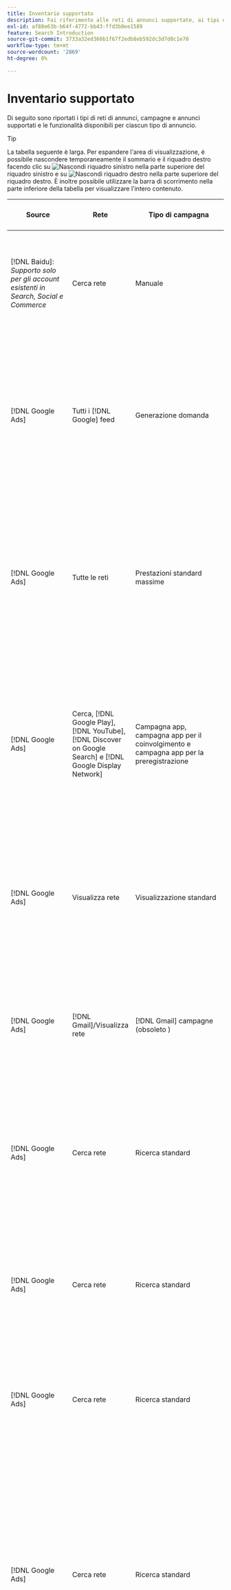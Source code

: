 ```yaml
---
title: Inventario supportato
description: Fai riferimento alle reti di annunci supportate, ai tipi di campagne e ai tipi di annunci.
exl-id: af88e63b-b64f-4772-bb43-ffd3b0ee1589
feature: Search Introduction
source-git-commit: 3733a32ed360b1f67f2edb8eb592dc3d7d8c1e70
workflow-type: tm+mt
source-wordcount: '2869'
ht-degree: 0%

---
```


# Inventario supportato

Di seguito sono riportati i tipi di reti di annunci, campagne e annunci supportati e le funzionalità disponibili per ciascun tipo di annuncio.

>[!TIP]
>
>La tabella seguente è larga. Per espandere l&#39;area di visualizzazione, è possibile nascondere temporaneamente il sommario e il riquadro destro facendo clic su ![Nascondi riquadro sinistro](/help/dsp/assets/hide-left-pane.png "Nascondi riquadro sinistro") nella parte superiore del riquadro sinistro e su ![Nascondi riquadro destro](/help/dsp/assets/hide-right-pane.png "Nascondi riquadro destro") nella parte superiore del riquadro destro. È inoltre possibile utilizzare la barra di scorrimento nella parte inferiore della tabella per visualizzare l&#39;intero contenuto.

| Source | Rete | Tipo di campagna | Tipo di annuncio | Sincronizza e visualizza | Crea/Modifica | Traccia[^1] | Ottimizza[^2] | Report | Supporto Adobe Analytics[^3] |
|----|----|----|----|----|----|----|----|----|----|
| [!DNL Baidu]: *Supporto solo per gli account esistenti in Search, Social e Commerce* | Cerca rete | Manuale | Annuncio testuale | Sincronizzazione automatica tramite API | Crea/modifica tramite [visualizzazioni di gestione campagne](/help/search-social-commerce/campaign-management/campaigns/campaign-management-options.md) e [bulksheet](/help/search-social-commerce/campaign-management/bulksheets/bulksheet-about.md) | Sì | Campagne con strategia di offerta CPC manuale | Dati a livello di annuncio | [!DNL Analytics] dati per ricerca, social e Commerce<br><br>Dati a livello di annuncio da Search, Social e Commerce a | [!DNL Analytics] |
| [!DNL Google Ads] | Tutti i [!DNL Google] feed | Generazione domanda | Annuncio carosello Gen domanda (annuncio multi-immagine)<br><br>Annuncio immagine Gen domanda<br><br>Annuncio prodotto Gen domanda<br><br>Annuncio video Gen domanda | Sincronizzazione automatica tramite API | Nessuna opzione di creazione/modifica | Sì | Solo annunci carosello e immagine; solo portfolio ibridi<br><br>Le offerte e i target della strategia di offerta vengono impostati a livello di campagna, insieme ai budget della campagna, in base al tipo di ottimizzazione. | Dati a livello di annuncio | Dati a livello di annuncio per Search, Social e Commerce [utilizzando il codice di tracciamento AMO ID aggiornato](/help/integrations/analytics/ids.md#amo-id-formats) [^4]<br><br>Dati a livello di annuncio da Search, Social e Commerce a | [!DNL Analytics] |
| [!DNL Google Ads] | Tutte le reti | Prestazioni standard massime | Tutti i tipi di annunci | Sincronizzazione automatica tramite API | Crea/modifica la campagna e carica le risorse nelle impostazioni della campagna in [!UICONTROL Campaigns] > [!UICONTROL Campaigns]<br><br>Sono disponibili solo le impostazioni richieste. Per le impostazioni facoltative e i gruppi di voci, accedi all&#39;editor [!DNL [!DNL Google Ads] Ads]. | Sì | Nei portfolio ibridi solo<br><br>Gli obiettivi della strategia di offerta sono impostati a livello di campagna, insieme ai budget della campagna. | Dati a livello di campagna<br><br>I dati per i gruppi di inserzioni non sono disponibili e la rete di annunci non fornisce dati a livello di annuncio. | [!DNL Analytics] dati per cercare, social e Commerce<br><br>Dati a livello di campagna da Search, Social e Commerce ad Analytics. Richiede il [codice di tracciamento AMO ID](/help/integrations/analytics/ids.md#amo-id-formats) aggiornato. |
| [!DNL Google Ads] | Cerca, [!DNL Google Play], [!DNL YouTube], [!DNL Discover on Google Search] e [!DNL Google Display Network] | Campagna app, campagna app per il coinvolgimento e campagna app per la preregistrazione | Annunci di app, annunci di coinvolgimento app e annunci di preregistrazione app | Sincronizzazione automatica tramite API | — | Sì, quando aggiungi manualmente i tag di tracciamento dei clic ai modelli di tracciamento all’interno della rete di annunci | — | Dati a livello di annuncio da [!DNL Analytics] a metriche standard di Search, Social e Commerce<br><br> a livello di annuncio (ma non conversioni tracciate da Google Ads per annunci di installazione app) da Search, Social e Commerce ad Analytics. |
| [!DNL Google Ads] | Visualizza rete | Visualizzazione standard | Annuncio immagine | Sincronizzazione automatica tramite API | Modifica URL e stato utilizzando solo [bulksheet](/help/search-social-commerce/campaign-management/bulksheets/bulksheet-about.md) | Sì, quando aggiungi manualmente i tag di tracciamento dei clic ai modelli di tracciamento all’interno della rete di annunci | — | Dati a livello di annuncio, ma nessun dato view-through | [!DNL Analytics] dati per ricerca, social e Commerce<br><br>Dati a livello di annuncio da Search, Social e Commerce ad Analytics, ma nessun dato view-through |
| [!DNL Google Ads] | [!DNL Gmail]/Visualizza rete | [!DNL Gmail] campagne (obsoleto ) | [!DNL Gmail] annuncio | Nessuna sincronizzazione | Nessuna opzione di creazione/modifica | — | — | Solo dati a livello di campagna legacy | Dati Analytics legacy per ricerca, social e Commerce<br><br>Dati legacy a livello di campagna da ricerca, social e Commerce a | [!DNL Analytics] |
| [!DNL Google Ads] | Cerca rete | Ricerca standard | Annuncio per sola chiamata | Sincronizzazione automatica tramite API | Crea/modifica tramite [visualizzazioni di gestione campagne](/help/search-social-commerce/campaign-management/campaigns/campaign-management-options.md) | Sì, utilizzando il suffisso della pagina di destinazione a livello di account e il modello di tracciamento oppure aggiungendoli manualmente a livello di annuncio in [!DNL [!DNL Google Ads] Ads] Manager | — | Visualizzazioni a livello di gruppo di annunci e clic solo dalla rete di annunci; nessun ricavo | — |
| [!DNL Google Ads] | Cerca rete | Ricerca standard | \[Expanded\] Annuncio ricerca dinamica | Sincronizzazione automatica tramite API | Crea/modifica tramite [visualizzazioni di gestione campagne](/help/search-social-commerce/campaign-management/campaigns/campaign-management-options.md) e [bulksheet](/help/search-social-commerce/campaign-management/bulksheets/bulksheet-about.md) | Sì | Sì<br><br>Per gruppi di annunci quando la campagna specifica un dominio del sito Web; in caso contrario, per destinazioni di ricerca dinamica. | Dati a livello di campagna e di gruppo di annunci<br><br>La rete di annunci non fornisce dati a livello di annuncio. | [!DNL Analytics] dati per ricerca, social e Commerce<br><br>Dati a livello di campagna e di gruppo di annunci da Search, Social e Commerce a | [!DNL Analytics] |
| [!DNL Google Ads] | Cerca rete | Ricerca standard | Annuncio di testo espanso (obsoleto a giugno 2022) | Sincronizzazione automatica tramite API | Eliminazione utilizzando solo [visualizzazioni gestione campagne](/help/search-social-commerce/campaign-management/campaigns/campaign-management-options.md), [bulksheet](/help/search-social-commerce/campaign-management/bulksheets/bulksheet-about.md) e [feed gestione inventario](/help/search-social-commerce/campaign-management/inventory-feeds/inventory-feeds-about.md) | Sì | — | Dati a livello di annuncio | [!DNL Analytics] dati per ricerca, social e Commerce<br><br>Dati a livello di annuncio da Search, Social e Commerce a | [!DNL Analytics] |
| [!DNL Google Ads] | Cerca rete | Ricerca standard | Annuncio di ricerca reattivo | Sincronizzazione automatica tramite API | Crea/modifica tramite [visualizzazioni gestione campagne](/help/search-social-commerce/campaign-management/campaigns/campaign-management-options.md), [bulksheet](/help/search-social-commerce/campaign-management/bulksheets/bulksheet-about.md) e [feed gestione inventario](/help/search-social-commerce/campaign-management/inventory-feeds/inventory-feeds-about.md) | Sì | Sì | Dati a livello di annuncio per tutti gli elementi pubblicitari disponibili<br><br><b>Nota:</b> [!DNL [!DNL Google Ads] annunci] non fornisce dati al di fuori dei relativi editor nativi sulle combinazioni di testo visualizzate come annunci. Per ulteriori informazioni sul reporting per ogni combinazione di testo, consulta la documentazione [[!DNL [!DNL Google Ads] Ads]](https://support.google.com/google-ads/answer/7684791). | [!DNL Analytics] dati per ricerca, social e Commerce<br><br>Dati a livello di annuncio da Search, Social e Commerce a | [!DNL Analytics] |
| [!DNL Google Ads] | Cerca rete | Ricerca standard (obsoleto) | Annuncio testuale | Sincronizzazione automatica tramite API | Le modifiche di stato agli annunci esistenti utilizzano solo [bulksheet](/help/search-social-commerce/campaign-management/bulksheets/bulksheet-about.md) | Sì | Sì | Dati a livello di annuncio | [!DNL Analytics] dati per ricerca, social e Commerce<br><br>Dati a livello di annuncio da Search, Social e Commerce a | [!DNL Analytics] |
| [!DNL Google Ads] | Cerca rete | Ricerca standard | <i>Estensione annuncio:</i><br><br>Sitelink (a livello di account, campagna e gruppo di annunci) | Sincronizzazione automatica tramite API | Crea/modifica tramite [visualizzazioni di gestione campagne](/help/search-social-commerce/campaign-management/campaigns/campaign-management-options.md) e [bulksheet](/help/search-social-commerce/campaign-management/bulksheets/bulksheet-about.md) | —<br><br>I collegamenti di sito hanno un campo &quot;Modello di tracciamento&quot;, ma Search, Social e Commerce mappano i clic e le conversioni risultanti alla parola chiave associata, non al singolo collegamento di sito. | — Search, Social e Commerce non vengono ottimizzati per il sitelink. Viene invece ottimizzato in base alla parola chiave associata all’annuncio in cui è incluso il sitelink. | —<br><br>Sono disponibili dati per la parola chiave associata. In [!DNL Google Ads] è possibile visualizzare i dati delle prestazioni a livello di sitelink nella scheda [!DNL Campaigns] > scheda [!DNL Ad Extensions].<br><br>Per vedere quali singole conversioni sono risultate da un clic su un sitelink, generare un [report sulle transazioni](/help/search-social-commerce/reports/management/basic-advanced/transaction-report.md). Il valore della colonna [!UICONTROL Link Type] per un sitelink è <code>sl:&lt;testo Sitelink></code>, ad esempio :See offerte correnti. | Dati per la parola chiave associata solo da Search, Social e Commerce a | [!DNL Analytics] |
| [!DNL Google Ads] | Cerca rete | Ricerca standard | <i>Altre estensioni annuncio:</i><br><br>Estensione callout<br><br>Estensione posizione<br><br>Estensione telefono | Sincronizzazione automatica tramite API | Gestisci le estensioni di telefoni e callout utilizzando [visualizzazioni di gestione campagne](/help/search-social-commerce/campaign-management/campaigns/campaign-management-options.md).<br><br>Le estensioni della posizione non sono disponibili. Le associazioni di estensioni della posizione esistenti sono sincronizzate ma possono essere eliminate solo. | —<br><br>I collegamenti di sito hanno un campo &quot;Modello di tracciamento&quot;, ma Search, Social e Commerce mappano i clic e le conversioni risultanti alla parola chiave associata, non al singolo collegamento di sito.<br><br>Gli altri tipi di estensioni degli annunci non hanno un URL da monitorare e Search, Social e Commerce non possono mappare i dati di conversione su di essi. | — | —<br><br>[!DNL Google Ads] associa i clic su un&#39;estensione dell&#39;annuncio alla parola chiave associata all&#39;annuncio in cui è inclusa l&#39;estensione.<br><br>In Search, Social e Commerce non sono disponibili dati relativi ai costi o ai clic a livello di estensione. In [!DNL Google Ads] è possibile visualizzare i costi e fare clic sui dati a livello di estensione nella scheda [!DNL Campaigns] > scheda [!DNL Ad Extensions].<br><br>Per vedere quali singole conversioni sono risultate da un clic su un Sitelink, genera un [report sulle transazioni](/help/search-social-commerce/reports/management/basic-advanced/transaction-report.md). La colonna [!UICONTROL Link Type] per un sitelink è <code>sl:&lt;testo Sitelink></code>, ad esempio :See offerte correnti. | Dati per la parola chiave associata solo da Search, Social e Commerce a | [!DNL Analytics] |
| [!DNL Google Ads] | Rete acquisti | Acquisti standard | Annuncio per lo shopping di prodotti (Creative type &quot;Product&quot;) | Sincronizzazione automatica tramite API | La copia dell’annuncio viene generata automaticamente per i gruppi di prodotti nel gruppo di annunci. Modifica lo stato dell&#39;annuncio solo utilizzando [bulksheet](/help/search-social-commerce/campaign-management/bulksheets/bulksheet-about.md) e [feed di gestione inventario](/help/search-social-commerce/campaign-management/inventory-feeds/inventory-feeds-about.md)<br><br>Puoi creare campagne padre, gruppi di annunci e gruppi di prodotti e modificarne solo lo stato utilizzando [visualizzazioni di gestione campagne](/help/search-social-commerce/campaign-management/campaigns/campaign-management-options.md), [bulksheet](/help/search-social-commerce/campaign-management/bulksheets/bulksheet-about.md) e [feed di gestione inventario](/help/search-social-commerce/campaign-management/inventory-feeds/inventory-feeds-about.md). | Sì, quando aggiungi manualmente i tag di tracciamento dei clic ai modelli di tracciamento all’interno della rete di annunci | Sì | I dati a livello di campagna, gruppo di annunci e gruppo di prodotti [!DNL Google Ads] non forniscono dati sulle prestazioni a livello di annuncio per le campagne di acquisto. | [!DNL Analytics] dati per Search, Social e Commerce<br><br>Dati a livello di campagna, gruppo di annunci e gruppo di prodotti da Search, Social e Commerce a | [!DNL Analytics] |
| [!DNL Google Ads] | [!DNL YouTube] | Video | Annuncio video | La sincronizzazione tramite API richiede solo [consenso](/help/search-social-commerce/tools/sync-inventory.md)<br><br>dettagli annuncio di base, senza miniature | Nessuna opzione di creazione/modifica | Sì, quando aggiungi manualmente i tag di tracciamento dei clic ai modelli di tracciamento all’interno della rete di annunci | Campagne con la strategia di offerta [!UICONTROL Maximize Conversions] solo in portfolio ibridi<br><br>Il portfolio ibrido deve includere solo [!DNL YouTube] campagne. | Dati a livello di campagna e di gruppo di annunci<br><br>La rete di annunci non fornisce dati a livello di annuncio. | [!DNL Analytics] dati per ricerca, social e Commerce<br><br>Dati a livello di campagna e di gruppo di annunci da Search, Social e Commerce a | [!DNL Analytics] |
| [!DNL Microsoft Advertising] | Tutte le reti | Prestazioni standard massime | Tutti i tipi di annunci | Sincronizzazione automatica tramite API | Crea/modifica campagne in [!UICONTROL Campaigns] > [!UICONTROL Campaigns]. | Sì | Nei portfolio ibridi solo<br><br>Gli obiettivi della strategia di offerta sono impostati a livello di campagna, insieme ai budget della campagna. | Dati a livello di gruppo di risorse<br><br>La rete di annunci non fornisce dati a livello di annuncio. | [!DNL Analytics] dati per ricerca, social e Commerce<br><br>Dati a livello di gruppo di risorse da Search, Social e Commerce a | [!DNL Analytics] |
| [!DNL Microsoft Advertising] | Audience Network | Tipi di campagna del pubblico:<br><br>&quot;[!UICONTROL Audience (image)]&quot; e &quot;[!UICONTROL Audience] (feed)&quot;) | Annuncio reattivo<br><br>Include annunci basati su immagini e annunci basati su feed di prodotto solo per la rete di pubblico | Sincronizzazione automatica tramite API | Crea/modifica tramite [visualizzazioni di gestione campagne](/help/search-social-commerce/campaign-management/campaigns/campaign-management-options.md) e [bulksheet](/help/search-social-commerce/campaign-management/bulksheets/bulksheet-about.md) | Sì | Campagne CPC (eCPC) migliorate; campagne con la strategia di offerta [!UICONTROL Maximize Conversions] in portfolio ibridi | Dati a livello di annuncio | [!DNL Analytics] dati per ricerca, social e Commerce<br><br>Dati a livello di annuncio da Search, Social e Commerce a | [!DNL Analytics] |
| [!DNL Microsoft Advertising] | Audience Network | [!UICONTROL Audience Video] | Annuncio reattivo | Sincronizzazione automatica tramite API | Crea campagne principali e gruppi di annunci utilizzando [visualizzazioni di gestione campagne](/help/search-social-commerce/campaign-management/campaigns/campaign-management-options.md). | Sì | Sì per campagne CPC (eCPC) avanzate<br><br>Non disponibile per campagne CPM | Dati a livello di annuncio | [!DNL Analytics] dati per ricerca, social e Commerce<br><br>Dati a livello di annuncio da Search, Social e Commerce a | [!DNL Analytics] |
| [!DNL Microsoft Advertising] | Audience Network | [!UICONTROL Audience CTV Video] | Annuncio reattivo | Sincronizzazione automatica tramite API | Crea campagne principali e gruppi di annunci utilizzando [visualizzazioni di gestione campagne](/help/search-social-commerce/campaign-management/campaigns/campaign-management-options.md). | Sì | Sì per campagne CPC (eCPC) avanzate<br><br>Non disponibile per campagne CPM | Dati a livello di annuncio | [!DNL Analytics] dati per ricerca, social e Commerce<br><br>Dati a livello di annuncio da Search, Social e Commerce a | [!DNL Analytics] |
| [!DNL Microsoft Advertising] | Audience Network | Ricerca | Annuncio di testo espanso con &quot;[!DNL Prefer Audience Ad Format]&quot; selezionato | Sincronizzazione automatica tramite API | Crea/modifica tramite [visualizzazioni di gestione campagne](/help/search-social-commerce/campaign-management/campaigns/campaign-management-options.md)<br><br>Nessun supporto per le estensioni degli annunci di immagini | Sì | Sì | Dati a livello di annuncio | [!DNL Analytics] dati per ricerca, social e Commerce<br><br>Dati a livello di annuncio da Search, Social e Commerce a | [!DNL Analytics] |
| [!DNL Microsoft Advertising] | Reti di pubblico e di ricerca | Campagne di acquisto per i marchi:<br><br>Acquisti per marchio: utilizza la strategia di offerta [!UICONTROL Manual CPC]<br><br>Promozioni per marchio: utilizza la strategia di offerta [!UICONTROL Cost per Sale] | Annuncio di prodotto | Sincronizzazione automatica tramite API | Crea la campagna principale, il gruppo di annunci e i gruppi di prodotti utilizzando [visualizzazioni di gestione campagne](/help/search-social-commerce/campaign-management/campaigns/campaign-management-options.md). | Sì | No | Dati a livello di gruppo di prodotti | [!DNL Analytics] dati per ricerca, social e Commerce<br><br>Dati a livello di gruppo di prodotti da Search, Social e Commerce a | [!DNL Analytics] |
| [!DNL Microsoft Advertising] | [!DNL Microsoft Store] | Annuncio store | Annuncio di prodotto | Sincronizzazione automatica tramite API | Crea la campagna principale, il gruppo di annunci e i gruppi di prodotti utilizzando [visualizzazioni di gestione campagne](/help/search-social-commerce/campaign-management/campaigns/campaign-management-options.md). | Sì | Sì per [!UICONTROL Manual CPC] campagne. <br><br>Non disponibile per [!UICONTROL Manual CPA] campagne. | Dati a livello di gruppo di prodotti | [!DNL Analytics] dati per ricerca, social e Commerce<br><br>Dati a livello di gruppo di prodotti da Search, Social e Commerce a | [!DNL Analytics] |
| [!DNL Microsoft Advertising] | Cerca rete | Ricerca | \[Expanded\] Annuncio ricerca dinamica | Sincronizzazione automatica tramite API | Crea/modifica tramite [visualizzazioni di gestione campagne](/help/search-social-commerce/campaign-management/campaigns/campaign-management-options.md) e [bulksheet](/help/search-social-commerce/campaign-management/bulksheets/bulksheet-about.md) | Sì | Sì | Dati a livello di annuncio | [!DNL Analytics] dati per ricerca, social e Commerce<br><br>Dati a livello di annuncio da Search, Social e Commerce a | [!DNL Analytics] |
| [!DNL Microsoft Advertising] | Cerca rete | Ricerca | Annuncio di testo espanso (obsoleto a febbraio 2023) | Sincronizzazione automatica tramite API | Modifica lo stato per gli annunci esistenti utilizzando solo [visualizzazioni di gestione campagne](/help/search-social-commerce/campaign-management/campaigns/campaign-management-options.md), [bulksheet](/help/search-social-commerce/campaign-management/bulksheets/bulksheet-about.md) e [feed di gestione inventario](/help/search-social-commerce/campaign-management/inventory-feeds/inventory-feeds-about.md) | Sì | Sì | Dati a livello di annuncio | [!DNL Analytics] dati per ricerca, social e Commerce<br><br>Dati a livello di annuncio da Search, Social e Commerce a | [!DNL Analytics] |
| [!DNL Microsoft Advertising] | Cerca rete | Ricerca | Annuncio multimediale | Sincronizzazione automatica tramite API | Crea/modifica utilizzando [visualizzazioni di gestione campagne](/help/search-social-commerce/campaign-management/campaigns/campaign-management-options.md). Modifica supporto anche per stato e URL solo in [bulksheet](/help/search-social-commerce/campaign-management/bulksheets/bulksheet-about.md) | Sì | Sì | Dati a livello di annuncio | [!DNL Analytics] dati per ricerca, social e Commerce<br><br>Dati a livello di annuncio da Search, Social e Commerce a | [!DNL Analytics] |
| [!DNL Microsoft Advertising] | Cerca rete | Ricerca | Annuncio di ricerca reattivo | Sincronizzazione automatica tramite API | Crea/modifica tramite [visualizzazioni gestione campagne](/help/search-social-commerce/campaign-management/campaigns/campaign-management-options.md), [bulksheet](/help/search-social-commerce/campaign-management/bulksheets/bulksheet-about.md) e [feed gestione inventario](/help/search-social-commerce/campaign-management/inventory-feeds/inventory-feeds-about.md) | Sì | Sì | Dati a livello di annuncio | [!DNL Analytics] dati per ricerca, social e Commerce<br><br>Dati a livello di annuncio da Search, Social e Commerce a | [!DNL Analytics] |
| [!DNL Microsoft Advertising] | Cerca rete | Ricerca | Annuncio di testo standard (obsoleto nel 2017) | Sincronizzazione automatica tramite API | Modifica utilizzando solo [visualizzazioni di gestione campagne](/help/search-social-commerce/campaign-management/campaigns/campaign-management-options.md) e [bulksheet](/help/search-social-commerce/campaign-management/bulksheets/bulksheet-about.md) | Sì | Sì | Dati a livello di annuncio | [!DNL Analytics] dati per ricerca, social e Commerce<br><br>Dati a livello di annuncio da Search, Social e Commerce a | [!DNL Analytics] |
| [!DNL Microsoft Advertising] | Cerca rete | Ricerca standard | <i>Estensione annuncio:</i><br><br>Sitelink (a livello di campagna) | Sincronizzazione automatica tramite API | Crea/modifica tramite [visualizzazioni di gestione campagne](/help/search-social-commerce/campaign-management/campaigns/campaign-management-options.md) e [bulksheet](/help/search-social-commerce/campaign-management/bulksheets/bulksheet-about.md) | —<br><br>I sitelink a livello di campagna hanno un campo &quot;[!UICONTROL Tracking Template]&quot;, ma Search, Social e Commerce mappano i clic e le conversioni risultanti alla parola chiave associata, non al singolo sitelink. | —<br><br>Ricerca, Social e Commerce non ottimizzati per il sitelink. Viene invece ottimizzato in base alla parola chiave associata all’annuncio in cui è incluso il sitelink. | —<br><br>Sono disponibili dati per la parola chiave associata. Per i dati sulle prestazioni a livello di sitelink, utilizzare l&#39;editor di annunci [!DNL Microsoft Advertising].<br><br>Per vedere quali singole conversioni sono risultate da un clic su un sitelink, generare un [report sulle transazioni](/help/search-social-commerce/reports/management/basic-advanced/transaction-report.md). La colonna [!UICONTROL Link Type] per un sitelink è <code>sl:&lt;testo Sitelink></code>, ad esempio :See offerte correnti. | Dati per la parola chiave associata solo da Search, Social e Commerce a | [!DNL Analytics] |
| [!DNL Microsoft Advertising] | Rete acquisti | Acquisti standard | Annuncio di prodotto | Sincronizzazione automatica tramite API | Crea/modifica righe promozione utilizzando solo [visualizzazioni di gestione campagne](/help/search-social-commerce/campaign-management/campaigns/campaign-management-options.md) e [bulksheet](/help/search-social-commerce/campaign-management/bulksheets/bulksheet-about.md); gli annunci vengono generati automaticamente. Puoi creare la campagna principale, il gruppo di annunci e i gruppi di prodotti utilizzando [visualizzazioni di gestione campagne](/help/search-social-commerce/campaign-management/campaigns/campaign-management-options.md), [bulksheet](/help/search-social-commerce/campaign-management/bulksheets/bulksheet-about.md) e [feed di gestione inventario](/help/search-social-commerce/campaign-management/inventory-feeds/inventory-feeds-about.md). | Sì, quando aggiungi manualmente i tag di tracciamento dei clic ai modelli di tracciamento all’interno della rete di annunci | Sì | Dati a livello di annuncio<br><br>Per vedere quali singole conversioni sono risultate da un clic su un annuncio di acquisto, genera un [report sulle transazioni](/help/search-social-commerce/reports/management/basic-advanced/transaction-report.md); la colonna [!UICONTROL Link Type] per un elenco di prodotti è `pla:&lt;product ID&gt;`, ad esempio pla:8525822. | [!DNL Analytics] dati per ricerca, social e Commerce<br><br>Dati a livello di annuncio da Search, Social e Commerce a | [!DNL Analytics] |
| [!DNL Microsoft Advertising] | Rete di acquisto: acquisto intelligente | Acquisti avanzati (funzionalità Beta in Search, Social e Commerce) | Annuncio di prodotto | Sincronizzazione automatica tramite API per impostazione predefinita, ma può essere [escluso](/help/search-social-commerce/tools/sync-inventory.md) | Nessuna opzione di creazione/modifica | Sì, quando aggiungi manualmente i tag di tracciamento dei clic ai modelli di tracciamento all’interno della rete di annunci | Cerca campagne con le strategie di offerta [!UICONTROL Maximize Conversion Value] e [!UICONTROL tROAS] solo in portfolio ibridi<br><br>L&#39;obiettivo deve includere solo [!DNL Adobe] metriche ed è necessario abilitare il caricamento degli obiettivi di Ricerca, Social e Commerce in [!DNL Microsoft Advertising]. | Dati a livello di annuncio<br><br>Per vedere quali singole conversioni sono risultate da un clic su un annuncio di acquisto, genera un [report sulle transazioni](/help/search-social-commerce/reports/management/basic-advanced/transaction-report.md); la colonna [!UICONTROL Link Type] per un elenco di prodotti è `pla:&lt;product ID&gt;`, ad esempio pla:8525822. | [!DNL Analytics] dati per ricerca, social e Commerce<br><br>Dati a livello di annuncio da Search, Social e Commerce a | [!DNL Analytics] |
| [!DNL Naver] | Cerca rete | Sito Web | Annuncio testuale | —<br><br>Nessuna sincronizzazione, ma è possibile replicare manualmente la struttura dell&#39;account e caricare le metriche del traffico giornaliero per l&#39;attribuzione di reporting e conversione<br><br>Vedere &quot;[Implementare [!DNL Naver] account di solo tracciamento](/help/search-social-commerce/campaign-management/naver-tracking-only-account-implement.md).&quot; | Nessuna opzione di creazione/modifica<br><br>È possibile replicare/modificare manualmente la struttura dell&#39;account utilizzando [modelli di bulksheet](/help/search-social-commerce/campaign-management/bulksheets/bulksheet-about.md). | Sì, quando aggiungi tag di tracciamento dei clic alle impostazioni delle parole chiave all’interno della rete di annunci | —<br><br>Nessuna offerta | Dati a livello di annuncio | [!DNL Analytics] dati da cercare, social e Commerce, ma non viceversa |
| [!DNL Pinterest] (supporto sincronizzazione terminato nel 2022) | Cerca rete | Campagne di traffico con solo posizionamenti di ricerca e gruppi di annunci con targeting per parole chiave | Spillo promosso | Nessuna informazione di sincronizzazione<br><br>dell&#39;account legacy fino al 21 luglio 2022 è disponibile in sola lettura. | Nessuna opzione di creazione/modifica | — | — | impression e clic legacy a livello di annuncio solo da Pinterest, ma senza ricavi, sincronizzati fino al 21 luglio 2022. | [!DNL Analytics] dati da cercare, social e Commerce, ma non viceversa |
| [!DNL Yahoo! Display Network] | Visualizza rete | Visualizzazione | Banner pubblicitario, immagine reattiva | Sincronizzazione automatica tramite API, ma sola lettura | Nessuna opzione di creazione/modifica | Sì, quando aggiungi manualmente i tag di tracciamento dei clic ai modelli di tracciamento all’interno della rete di annunci | Solo campagne con [!UICONTROL Manual CPC] strategia di offerta<br><br>La stessa offerta viene applicata a tutti gli annunci di un gruppo di annunci. | Dati a livello di annuncio | [!DNL Analytics] dati per ricerca, social e Commerce<br><br>Dati a livello di annuncio da Search, Social e Commerce a | [!DNL Analytics] |
| [!DNL Yahoo! Display Network] | Cerca rete | Ricerca | Annuncio di testo (lungo e breve) | Sincronizzazione automatica tramite API | Nessuna opzione di creazione/modifica | Sì, quando aggiungi manualmente i tag di tracciamento dei clic ai modelli di tracciamento all’interno della rete di annunci | Solo campagne con strategia di offerta CPC manuale<br><br>La stessa offerta viene applicata a tutti gli annunci di un gruppo di annunci. | Dati a livello di annuncio | [!DNL Analytics] dati per ricerca, social e Commerce<br><br>Dati a livello di annuncio da Search, Social e Commerce a | [!DNL Analytics] |
| [!DNL Yahoo! Japan Ads] | Cerca rete | Ricerca sponsorizzata | Annuncio di testo esteso<br><br>(solo annunci legacy; obsoleto a settembre 2022 al posto della ricerca responsive) | Sincronizzazione automatica tramite API | Elimina solo utilizzando [visualizzazioni gestione campagne](/help/search-social-commerce/campaign-management/campaigns/campaign-management-options.md), [bulksheet](/help/search-social-commerce/campaign-management/bulksheets/bulksheet-about.md) e [feed gestione inventario](/help/search-social-commerce/campaign-management/inventory-feeds/inventory-feeds-about.md) | Sì | Solo campagne con [!UICONTROL Manual CPC] strategia di offerta | Dati a livello di annuncio | [!DNL Analytics] dati per ricerca, social e Commerce<br><br>Dati a livello di annuncio da Search, Social e Commerce a | [!DNL Analytics] |
| [!DNL Yahoo! Japan Ads] | Cerca rete | Ricerca sponsorizzata | Annuncio di ricerca reattivo | Sincronizzazione automatica tramite API | Nessuna opzione di creazione/modifica | Sì, quando aggiungi manualmente i tag di tracciamento dei clic all’interno della rete di annunci | Solo campagne con [!UICONTROL Manual CPC] strategia di offerta | Dati a livello di annuncio | [!DNL Analytics] dati per ricerca, social e Commerce<br><br>Dati a livello di annuncio da Search, Social e Commerce a | [!DNL Analytics] |
| [!DNL Yahoo! Japan Ads] | Cerca rete | Ricerca sponsorizzata | Annuncio di testo standard (obsoleto nel 2017) | Sincronizzazione automatica tramite API | Elimina solo utilizzando [bulksheet](/help/search-social-commerce/campaign-management/bulksheets/bulksheet-about.md) | Sì | Solo campagne con [!UICONTROL Manual CPC] strategia di offerta | Dati a livello di annuncio | [!DNL Analytics] dati per ricerca, social e Commerce<br><br>Dati a livello di annuncio da Search, Social e Commerce a | [!DNL Analytics] |
| [!DNL Yahoo Native] (supporto sincronizzazione terminato nel 2022) | Rete nativa | Nativa | Annuncio testuale | Nessuna informazione sull&#39;account Sync<br><br>Legacy fino al 10 marzo 2022 è disponibile in sola lettura. | Nessuna opzione di creazione/modifica | — | — | —<br><br>Dati legacy a livello di annuncio sincronizzati fino al 10 marzo 2022. | [!DNL Analytics] dati da cercare, social e Commerce, ma non viceversa |
| [!DNL Yandex] | Cerca rete | Ricerca | Annuncio testuale | Sincronizzazione automatica tramite API | Crea/modifica tramite [visualizzazioni gestione campagne](/help/search-social-commerce/campaign-management/campaigns/campaign-management-options.md), [bulksheet](/help/search-social-commerce/campaign-management/bulksheets/bulksheet-about.md) e [feed gestione inventario](/help/search-social-commerce/campaign-management/inventory-feeds/inventory-feeds-about.md) | Sì | Campagne con strategia di offerta CPC | Dati a livello di annuncio | [!DNL Analytics] dati per ricerca, social e Commerce<br><br>Dati a livello di annuncio da Search, Social e Commerce a | [!DNL Analytics] |
| [!DNL Yandex] | Visualizza rete | Visualizzazione/Contenuto | Annuncio testuale | Sincronizzazione automatica tramite API | Crea/modifica tramite [visualizzazioni gestione campagne](/help/search-social-commerce/campaign-management/campaigns/campaign-management-options.md), [bulksheet](/help/search-social-commerce/campaign-management/bulksheets/bulksheet-about.md) e [feed gestione inventario](/help/search-social-commerce/campaign-management/inventory-feeds/inventory-feeds-about.md) | Sì | Campagne con strategia di offerta CPC | Dati a livello di annuncio | [!DNL Analytics] dati per ricerca, social e Commerce<br><br>Dati a livello di annuncio da Search, Social e Commerce a | [!DNL Analytics] |

[^1]: per la maggior parte delle reti di annunci e dei tipi di campagne, quando si abilitano le impostazioni di tracciamento &quot;[!UICONTROL EF Redirect]&quot; e &quot;[!UICONTROL Auto Upload]&quot; per una campagna attiva (impostata a livello di campagna o ereditata dalle impostazioni dell&#39;account), Ricerca, Social e Commerce creano e caricano automaticamente gli URL di tracciamento dei componenti del gruppo di annunci nella rete di annunci ogni volta che questa si sincronizza con essa. In caso contrario, devi generare URL di tracciamento e aggiungerli alle impostazioni dell’account, della campagna o del componente della campagna. Consulta &quot;[Quando e come generare gli URL di tracciamento dei clic per rete di annunci e oggetto](/help/search-social-commerce/tracking/click-tracking-ways-to-generate.md).&quot;

[^2]: ulteriori informazioni in &quot;[Supporto dell&#39;ottimizzazione tramite strategia di offerta](/help/search-social-commerce/new-ui/manage/portfolios/portfolio-about.md#optimization-by-bid-strategy).&quot;

[^3]: richiede un&#39;integrazione con Adobe Analytics. Vedi &quot;[Panoramica di Analytics per Adobe Advertising](https://experienceleague.adobe.com/docs/advertising/integrations/analytics/overview.html?lang=it).&quot;

[^4]: i dati [!DNL Analytics] vengono inviati a Search, Social e Commerce utilizzando il parametro di tracciamento dell&#39;AMO ID aggiornato (a partire da `s_kwcid`), indipendentemente dal formato dell&#39;AMO ID normalmente utilizzato per l&#39;account. Se utilizzi normalmente la versione precedente dell’AMO ID, ti consigliamo di effettuare l’aggiornamento al nuovo formato AMO ID per una migliore esperienza. Tuttavia, anche se i dati relativi a clic/costi e ricavi vengono tracciati utilizzando AMO ID diversi, entrambi i set di dati sono completamente classificati e aggregati nella stessa campagna e nello stesso account.
